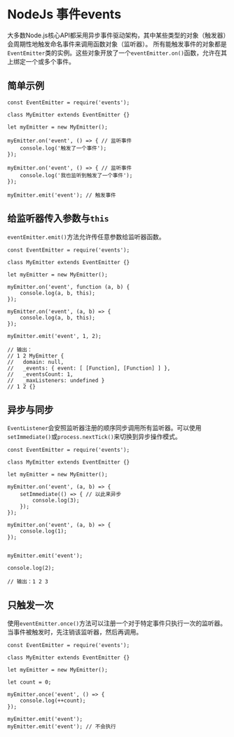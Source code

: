 # NodeJs 事件events
大多数Node.js核心API都采用异步事件驱动架构，其中某些类型的对象（触发器）会周期性地触发命名事件来调用函数对象（监听器）。
所有能触发事件的对象都是`EventEmitter`类的实例。这些对象开放了一个`eventEmitter.on()`函数，允许在其上绑定一个或多个事件。

## 简单示例

```
const EventEmitter = require('events');

class MyEmitter extends EventEmitter {}

let myEmitter = new MyEmitter();

myEmitter.on('event', () => { // 监听事件
    console.log('触发了一个事件');
});

myEmitter.on('event', () => { // 监听事件
    console.log('我也监听到触发了一个事件');
});

myEmitter.emit('event'); // 触发事件

```

## 给监听器传入参数与`this`
`eventEmitter.emit()`方法允许传任意参数给监听器函数。

```
const EventEmitter = require('events');

class MyEmitter extends EventEmitter {}

let myEmitter = new MyEmitter();

myEmitter.on('event', function (a, b) {
    console.log(a, b, this);
});

myEmitter.on('event', (a, b) => {
    console.log(a, b, this);
});

myEmitter.emit('event', 1, 2);

// 输出：
// 1 2 MyEmitter {
//   domain: null,
//   _events: { event: [ [Function], [Function] ] },
//   _eventsCount: 1,
//   _maxListeners: undefined }
// 1 2 {}

```
## 异步与同步
`EventListener`会安照监听器注册的顺序同步调用所有监听器。可以使用`setImmediate()`或`process.nextTick()`来切换到异步操作模式。

```
const EventEmitter = require('events');

class MyEmitter extends EventEmitter {}

let myEmitter = new MyEmitter();

myEmitter.on('event', (a, b) => {
    setImmediate(() => { // 以此来异步
        console.log(3);
    });
});

myEmitter.on('event', (a, b) => {
    console.log(1);
});


myEmitter.emit('event');

console.log(2);

// 输出：1 2 3
```

## 只触发一次
使用`eventEmitter.once()`方法可以注册一个对于特定事件只执行一次的监听器。当事件被触发时，先注销该监听器，然后再调用。

```
const EventEmitter = require('events');

class MyEmitter extends EventEmitter {}

let myEmitter = new MyEmitter();

let count = 0;

myEmitter.once('event', () => {
    console.log(++count);
});

myEmitter.emit('event');
myEmitter.emit('event'); // 不会执行

```
